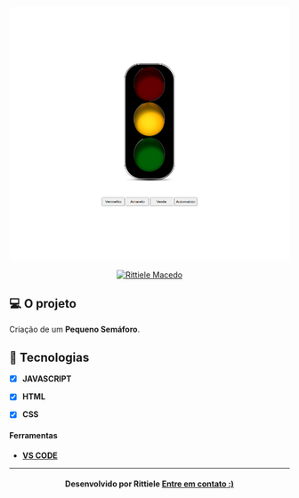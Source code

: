<p align="center">
   <img src="https://github.com/rittiele/semafaro/blob/master/github/Captura.png" alt="semáforo" />
</p>

<!-- Badges -->
<p align="center">
   <a href="https://www.linkedin.com/in/rittielemacedo/">
      <img alt="Rittiele Macedo" src="https://img.shields.io/badge/-Rittiele Macedo-blue?style=flat&logo=Linkedin&logoColor=bluee" />
   </a>
</p>

<!--Sobre o projeto-->
## 💻 O projeto

Criação de um  **Pequeno Semáforo**. 


<!--layout-->
## 🚀  Tecnologias
- [x]  **JAVASCRIPT**
- [x] **HTML**
- [x] **CSS**


#### Ferramentas
- [**VS CODE**]()

---

<h4 align=center>Desenvolvido por Rittiele <a href="https://www.linkedin.com/in/rittielemacedo/"> <strong>Entre em contato</strong> :)</a></a></h4>
